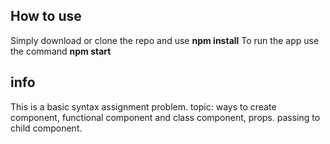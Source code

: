 ## How to use

Simply download or clone the repo and use **npm install**
To run the app use the command **npm start**

## info
This is a basic syntax assignment problem.
topic: 
    ways to create component,
    functional component and class component,
    props. passing to child component.


